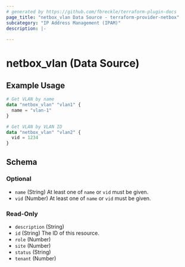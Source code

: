 ```yaml
---
# generated by https://github.com/fbreckle/terraform-plugin-docs
page_title: "netbox_vlan Data Source - terraform-provider-netbox"
subcategory: "IP Address Management (IPAM)"
description: |-
  
---
```


# netbox_vlan (Data Source)



## Example Usage

```terraform
# Get VLAN by name
data "netbox_vlan" "vlan1" {
  name = "vlan-1"
}

# Get VLAN by VLAN ID
data "netbox_vlan" "vlan2" {
  vid = 1234
}
```

<!-- schema generated by tfplugindocs -->
## Schema

### Optional

- `name` (String) At least one of `name` or `vid` must be given.
- `vid` (Number) At least one of `name` or `vid` must be given.

### Read-Only

- `description` (String)
- `id` (String) The ID of this resource.
- `role` (Number)
- `site` (Number)
- `status` (String)
- `tenant` (Number)


